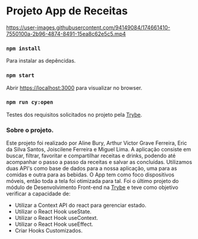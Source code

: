 # Projeto App de Receitas

https://user-images.githubusercontent.com/94149084/174661410-7550100a-2b96-4874-8491-15ea8c62e5c5.mp4

### `npm install`
 Para instalar as depêncidas.

### `npm start`
 Abrir [https://localhost:3000](https://localhost:3000) para visualizar no browser.


### `npm run cy:open`
 Testes dos requisitos solicitados no projeto pela [Trybe](https://www.betrybe.com/).

### Sobre o projeto.

Este projeto foi realizado por Aline Bury, Arthur Victor Grave Ferreira, Eric da Silva Santos, Joiscilene Ferreira e Miguel Lima. A aplicação consiste em buscar, filtrar, favoritar e compartilhar receitas e drinks, podendo até acompanhar o passo a passo da receitas e salvar as concluídas. Utilizamos duas API's como base de dados para a nossa aplicação, uma para as comidas e outra para as bebidas. O App tem como foco dispositivos móveis, então toda a tela foi otimizada para tal. Foi o último projeto do módulo de Desenvolvimento Front-end na [Trybe](https://www.betrybe.com/) e teve como objetivo verificar a capacidade de:
- Utilizar a Context API do react para gerenciar estado.
- Utilizar o React Hook useState.
- Utilizar o React Hook useContext.
- Utilizar o React Hook useEffect.
- Criar Hooks Customizados.
